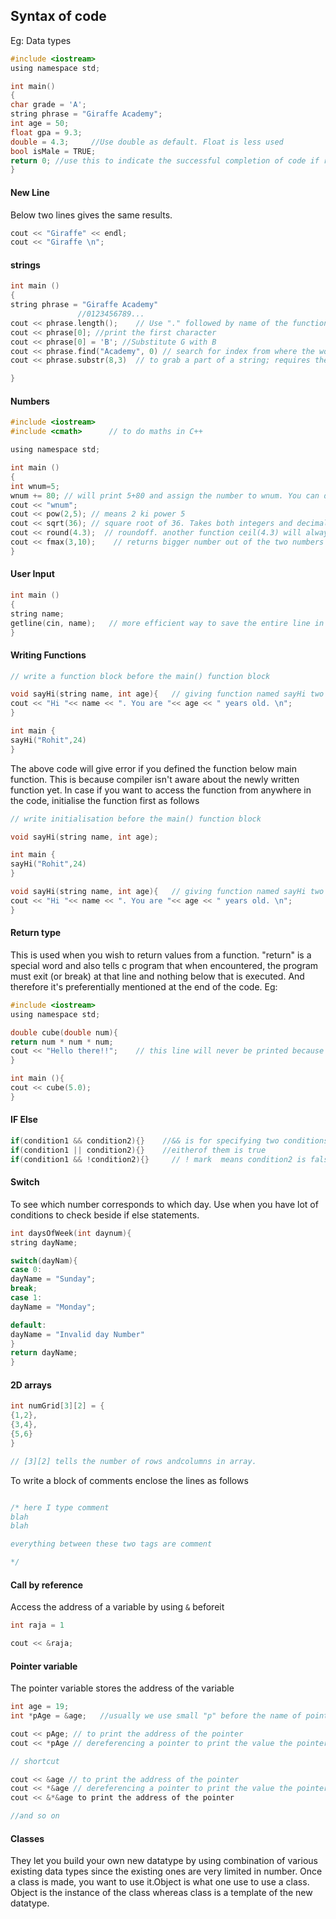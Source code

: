 ## Syntax of code

Eg: Data types

```c
#include <iostream>
using namespace std;

int main()
{
char grade = 'A';
string phrase = "Giraffe Academy";
int age = 50;
float gpa = 9.3;
double = 4.3;     //Use double as default. Float is less used
bool isMale = TRUE;
return 0; //use this to indicate the successful completion of code if running on commandline. Read more here: https://stackoverflow.com/questions/20919733/what-is-the-significance-of-return-0-in-c-and-c
}
```
#### New Line

Below two lines gives the same results.
```c
cout << "Giraffe" << endl;
cout << "Giraffe \n";
```

#### strings

```c
int main ()
{
string phrase = "Giraffe Academy"
               //0123456789...
cout << phrase.length();    // Use "." followed by name of the function (Length here)
cout << phrase[0]; //print the first character
cout << phrase[0] = 'B'; //Substitute G with B
cout << phrase.find("Academy", 0) // search for index from where the word accademy occurs (which returns 8 here). 0 represents to start the search from the 0th index (i.e. starting of the string)
cout << phrase.substr(8,3)  // to grab a part of a string; requires the index position (say 8 here) and length of the substring that needs to be extracted (3 characters here).

}
```

#### Numbers

```c
#include <iostream>
#include <cmath>      // to do maths in C++

using namespace std;

int main ()
{
int wnum=5;
wnum += 80; // will print 5+80 and assign the number to wnum. You can do *=, -=, /= etc.
cout << "wnum";
cout << pow(2,5); // means 2 ki power 5
cout << sqrt(36); // square root of 36. Takes both integers and decimals.
cout << round(4.3);  // roundoff. another function ceil(4.3) will always round-up towards higher number i.e. 5 and floor(4.3) will always round-up towards a lower number (4 here).
cout << fmax(3,10);    // returns bigger number out of the two numbers
}
```

#### User Input

```c
int main ()
{
string name;
getline(cin, name);   // more efficient way to save the entire line in form of strings in C++ from console
}
```
#### Writing Functions

```c
// write a function block before the main() function block

void sayHi(string name, int age){   // giving function named sayHi two parameters
cout << "Hi "<< name << ". You are "<< age << " years old. \n";
}

int main {
sayHi("Rohit",24)
}
```

The above code will give error if you defined the function below main function. This is because compiler isn't aware about the newly written function yet. In case if you want to access the function from anywhere in the code, initialise the function first as follows

```c
// write initialisation before the main() function block

void sayHi(string name, int age);

int main {
sayHi("Rohit",24)
}

void sayHi(string name, int age){   // giving function named sayHi two parameters
cout << "Hi "<< name << ". You are "<< age << " years old. \n";
}

```

#### Return type

This is used when you wish to return values from a function. "return" is a special word and also tells c program that when encountered, the program must exit (or break) at that line and nothing below that is executed. And therefore it's preferentially mentioned at the end of the code. Eg:


```c
#include <iostream>
using namespace std;

double cube(double num){
return num * num * num;
cout << "Hello there!!";    // this line will never be printed because the return was encountered above it. So the code terminates above.
}

int main (){
cout << cube(5.0);
}
```

#### IF Else

```c
if(condition1 && condition2){}    //&& is for specifying two conditions are met
if(condition1 || condition2){}    //eitherof them is true
if(condition1 && !condition2){}     // ! mark  means condition2 is false
```

#### Switch

To see which number corresponds to which day. Use when you have lot of conditions to check beside if else statements.

```c
int daysOfWeek(int daynum){
string dayName;

switch(dayNam){
case 0:
dayName = "Sunday";
break;
case 1:
dayName = "Monday";

default:
dayName = "Invalid day Number"
}
return dayName;
}
```

#### 2D arrays

```c
int numGrid[3][2] = {
{1,2},
{3,4},
{5,6}
}

// [3][2] tells the number of rows andcolumns in array.
```

To write a block of comments enclose the lines as follows

```c

/* here I type comment
blah
blah

everything between these two tags are comment

*/
```

#### Call by reference

Access the address of a variable by using `&` beforeit

```c
int raja = 1

cout << &raja;

```

#### Pointer variable
The pointer variable stores the address of the variable

```c
int age = 19;
int *pAge = &age;   //usually we use small "p" before the name of pointer variable

cout << pAge; // to print the address of the pointer
cout << *pAge // dereferencing a pointer to print the value the pointer points to

// shortcut

cout << &age // to print the address of the pointer
cout << *&age // dereferencing a pointer to print the value the pointer points to
cout << &*&age to print the address of the pointer

//and so on

```

#### Classes

They let you build your own new datatype by using combination of various existing data types since the existing ones are very limited in number. Once a class is made, you want to use it.Object is what one use to use a class. Object is the  instance of the class whereas class is a template of the new datatype.

```c






